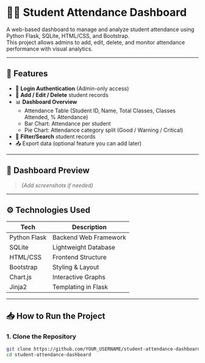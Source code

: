 # 🧑‍🎓 Student Attendance Dashboard

A web-based dashboard to manage and analyze student attendance using Python Flask, SQLite, HTML/CSS, and Bootstrap.  
This project allows admins to add, edit, delete, and monitor attendance performance with visual analytics.

---

## 🚀 Features

- 🔐 **Login Authentication** (Admin-only access)
- 🧾 **Add / Edit / Delete** student records
- 📊 **Dashboard Overview**
  - Attendance Table (Student ID, Name, Total Classes, Classes Attended, % Attendance)
  - Bar Chart: Attendance per student
  - Pie Chart: Attendance category split (Good / Warning / Critical)
- 🔎 **Filter/Search** student records
- 📤 Export data (optional feature you can add later)

---

## 📸 Dashboard Preview

> *(Add screenshots if needed)*

---

## ⚙️ Technologies Used

| Tech          | Description             |
|---------------|-------------------------|
| Python Flask  | Backend Web Framework   |
| SQLite        | Lightweight Database    |
| HTML/CSS      | Frontend Structure      |
| Bootstrap     | Styling & Layout        |
| Chart.js      | Interactive Graphs      |
| Jinja2        | Templating in Flask     |

---

## 📥 How to Run the Project

### 1. Clone the Repository
```bash
git clone https://github.com/YOUR_USERNAME/student-attendance-dashboard.git
cd student-attendance-dashboard
